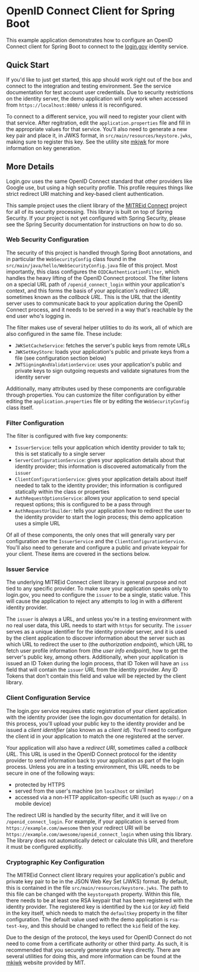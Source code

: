 # OpenID Connect Client for Spring Boot

This example application demonstrates how to configure an OpenID Connect client for Spring Boot to connect to the [login.gov](https://login.gov/) identity service. 

## Quick Start

If you'd like to just get started, this app should work right out of the box and connect to the integration and testing environment. See the service documentation for test account user credentials. Due to security restrictions on the identity server, the demo application will only work when accessed from `https://localhost:8080/` unless it is reconfigured. 

To connect to a different service, you will need to register your client with that service. After regitration, edit the `application.properties` file and fill in the appropriate values for that service. You'll also need to generate a new key pair and place it, in JWKS format, in `src/main/resources/keystore.jwks`, making sure to register this key. See the utility site [mkjwk](https://mkjwk.org/) for more information on key generation.

## More Details

Login.gov uses the same OpenID Connect standard that other providers like Google use, but using a high security profile. This profile requires things like strict redirect URI matching and key-based client authentication.

This sample project uses the client library of the [MITREid Connect](https://github.com/mitreid-connect/) project for all of its security processing. This library is built on top of Spring Security. If your project is not yet configured with Spring Security, please see the Spring Security documentation for instructions on how to do so.

### Web Security Configuration

The security of this project is handled through Spring Boot annotations, and in particular the `WebSecurityConfig` class found in the `src/main/java/hello/WebSecurityConfig.java` file of this project. Most importantly, this class configures the `OIDCAuthenticationFilter`, which handles the heavy lifting of the OpenID Connect protocol. The filter listens on a special URL path of `/openid_connect_login` within your application's context, and this forms the basis of your application's _redirect URI_, sometimes known as the _callback URL_. This is the URL that the identity server uses to communicate back to your application during the OpenID Connect process, and it needs to be served in a way that's reachable by the end user who's logging in. 

The filter makes use of several helper utilities to do its work, all of which are also configured in the same file. These include:

 * `JWKSetCacheService`: fetches the server's public keys from remote URLs 
 * `JWKSetKeyStore`: loads your application's public and private keys from a file (see configuration section below)
 * `JWTSigningAndValidationService`: uses your application's public and private keys to sign outgoing requests and validate signatures from the identity server

Additionally, many attributes used by these components are configurable through properties. You can customize the filter configuration by either editing the `application.properties` file or by editing the `WebSecurityConfig` class itself. 

### Filter Configuration

The filter is configured with five key components:

 * `IssuerService`: tells your application which identity provider to talk to; this is set statically to a single server
 * `ServerConfigurationService`: gives your application details about that identity provider; this information is discovered automatically from the `issuer`
 * `ClientConfigurationService`: gives your application details about itself needed to talk to the identity provider; this information is configured statically within the class or properties
 * `AuthRequestOptionsService`: allows your application to send special request options; this is configured to be a pass through
 * `AuthRequestUrlBuilder`: tells your application how to redirect the user to the identity provider to start the login process; this demo application uses a simple URL

Of all of these components, the only ones that will generally vary per configuration are the `IssuerService` and the `ClientConfigurationService`. You'll also need to generate and configure a public and private keypair for your client. These items are covered in the sections below.

### Issuer Service

The underlying MITREid Connect client library is general purpose and not tied to any specific provider. To make sure your application speaks only to login.gov, you need to configure the `issuer` to be a single, static value. This will cause the application to reject any attempts to log in with a different identity provider.

The `issuer` is always a URL, and unless you're in a testing environment with no real user data, this URL needs to start with `https` for security. The `issuer` serves as a unique identifier for the identity provider server, and it is used by the client application to discover information about the server such as which URL to redirect the user to (the _authorization endpoint_), which URL to fetch user profile information from (the _user info endpoint_), how to get the server's public key, among others. Additionally, when your application is issued an ID Token during the login process, that ID Token will have an `iss` field that will contain the `issuer` URL from the identity provider. Any ID Tokens that don't contain this field and value will be rejected by the client library.

### Client Configuration Service

The login.gov service requires static registration of your client application with the identity provider (see the login.gov documentation for details). In this process, you'll upload your public key to the identity provider and be issued a _client identifier_ (also known as a _client id_). You'll need to configure the client id in your application to match the one registered at the server. 

Your application will also have a _redirect URI_, sometimes called a _callback URL_. This URL is used in the OpenID Connect protocol for the identity provider to send information back to your application as part of the login process. Unless you are in a testing environment, this URL needs to be secure in one of the following ways:

  * protected by HTTPS
  * served from the user's machine (on `localhost` or similar)
  * accessed via a non-HTTP applicaiton-specific URI (such as `myapp:/` on a mobile device)
  
The redirect URI is handled by the security filter, and it will live on `/openid_connect_login`. For example, if your application is served from `https://example.com/awesome` then your redirect URI will be `https://example.com/awesome/openid_connect_login` when using this library. The library does not automatically detect or calculate this URI, and therefore it must be configured explicitly. 

### Cryptographic Key Configuration

The MITREid Connect client library requires your application's public and private key pair to be in the JSON Web Key Set (JWKS) format. By default, this is contained in the file `src/main/resources/keystore.jwks`. The path to this file can be changed with the `keystorepath` property. Within this file, there needs to be at least one RSA keypair that has been registered with the identity provider. The registered key is identified by the `kid` (or _key id_) field in the key itself, which needs to match the `defaultkey` property in the filter configuration. The default value used with the demo application is `rsa-test-key`, and this should be changed to reflect the `kid` field of the key. 

Due to the design of the protocol, the keys used for OpenID Connect do not need to come from a certificate authority or other third party. As such, it is recommended that you securely generate your keys directly. There are several utilities for doing this, and more information can be found at the [mkjwk](https://mkjwk.org/) website provided by MIT.
